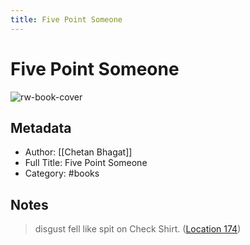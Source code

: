 ```yaml
---
title: Five Point Someone
---
```

# Five Point Someone

![rw-book-cover](https://images-na.ssl-images-amazon.com/images/I/51rS%2B6OVm-L._SL200_.jpg)

## Metadata
- Author: [[Chetan Bhagat]]
- Full Title: Five Point Someone
- Category: #books

## Notes
> disgust fell like spit on Check Shirt. ([Location 174](https://readwise.io/to_kindle?action=open&asin=B013VO02QI&location=174))

